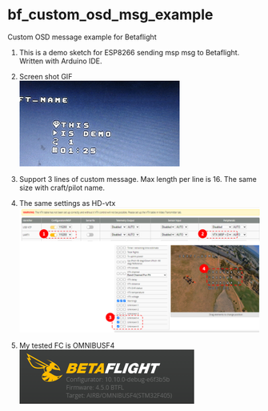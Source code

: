 # bf_custom_osd_msg_example
Custom OSD message example for Betaflight
1. This is a demo sketch for ESP8266 sending msp msg to Betaflight. Written with Arduino IDE.
2. Screen shot GIF <br>
   ![image](https://github.com/Easy4Racing/bf_custom_osd_msg_example/blob/main/demo_screenshot.gif)

3. Support 3 lines of custom message. Max length per line is 16. The same size with craft/pilot name.
4. The same settings as HD-vtx <br>
   ![image](https://github.com/Easy4Racing/bf_custom_osd_msg_example/blob/main/bf_configurator.png)

5. My tested FC is OMNIBUSF4 <br>
   ![image](https://github.com/Easy4Racing/bf_custom_osd_msg_example/blob/main/test_env_device.png)

